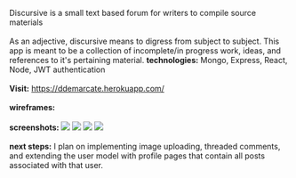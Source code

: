 Discursive is a small text based forum for writers to compile source materials
<br><br>
As an adjective, discursive means to digress from subject to subject. This app is meant to be a collection of incomplete/in progress work, ideas, and references to it's pertaining material.
<strong>technologies:</strong> Mongo, Express, React, Node, JWT authentication
<br><br>
<strong>Visit:</strong> https://ddemarcate.herokuapp.com/
<br><br>
<strong>wireframes:</strong> 
<br><br>
<strong>screenshots:</strong> 
![](https://i.postimg.cc/ZYVkXzQP/Screen-Shot-2020-12-01-at-4-54-28-PM.png)
![](https://i.postimg.cc/d1C96Lm1/Screen-Shot-2020-10-13-at-7-02-59-PM.png)
![](https://i.postimg.cc/90NfJRTz/Screen-Shot-2020-12-01-at-4-50-24-PM.png)
![](https://i.postimg.cc/4N5Z1h65/Screen-Shot-2020-12-01-at-4-42-56-PM.png)
<br><br>
<strong>next steps:</strong> 
I plan on implementing image uploading, threaded comments, and extending the user model with profile pages that contain all posts associated with that user. 
